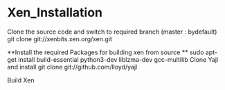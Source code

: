 # Xen_Installation

Clone the source code and switch to required branch (master : bydefault)
git clone git://xenbits.xen.org/xen.git

**Install the required Packages for building xen from source **
sudo apt-get install build-essential python3-dev liblzma-dev gcc-multilib
Clone Yajl and install
git clone git://github.com/lloyd/yajl

Build Xen
